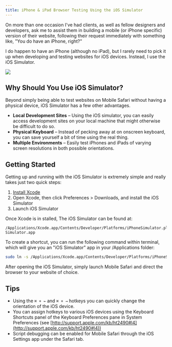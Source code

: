 ```yaml
---
title: iPhone & iPad Browser Testing Using the iOS Simulator
---
```

On more than one occasion I've had clients, as well as fellow designers and developers, ask me to assist them in building a mobile (or iPhone specific) version of their website, following their request immediately with something like, "You do have an iPhone, right?"

I do happen to have an iPhone (although no iPad), but I rarely need to pick it up when developing and testing websites for iOS devices. Instead, I use the iOS Simulator.

<div class="img"><img src="/images/blog/ios-browser-testing.jpg" /></div>

## Why Should You Use iOS Simulator?
Beyond simply being able to test websites on Mobile Safari without having a physical device, iOS Simulator has a few other advantages.

* **Local Development Sites** – Using the iOS simulator, you can easily access development sites on your local machine that might otherwise be difficult to do so.
* **Physical Keyboard** – Instead of pecking away at on onscreen keyboard, you can save yourself a bit of time using the real thing.
* **Multiple Environments** – Easily test iPhones and iPads of varying screen resolutions in both possible orientations.

## Getting Started
Getting up and running with the iOS Simulator is extremely simple and really takes just two quick steps:

1. [Install Xcode](https://developer.apple.com/xcode/)
2. Open Xcode, then click Preferences > Downloads, and install the iOS Simulator
3. Launch iOS Simulator

Once Xcode is in stalled, The iOS Simulator can be found at: 

```
/Applications/Xcode.app/Contents/Developer/Platforms/iPhoneSimulator.platform/Developer/Applications/iPhone Simulator.app
```

To create a shortcut, you can run the following command within terminal, which will give you an "iOS Simulator" app in your /Applications folder: 

``` bash
sudo ln -s /Applications/Xcode.app/Contents/Developer/Platforms/iPhoneSimulator.platform/Developer/Applications/iPhone\ Simulator.app /Applications/iOS\ Simulator.app
```

After opening the iOS Simulator, simply launch Mobile Safari and direct the browser to your website of choice.

## Tips
* Using the `⌘ + ←` and `⌘ + →` hotkeys you can quickly change the orientation of the iOS device.
* You can assign hotkeys to various iOS devices using the Keyboard  Shortcuts panel of the Keyboard Preferences pane in System Preferences (see [http://support.apple.com/kb/ht2490#l4](http://support.apple.com/kb/ht2490#l4))
* Script debugging can be enabled for Mobile Safari through the iOS Settings app under the Safari tab.